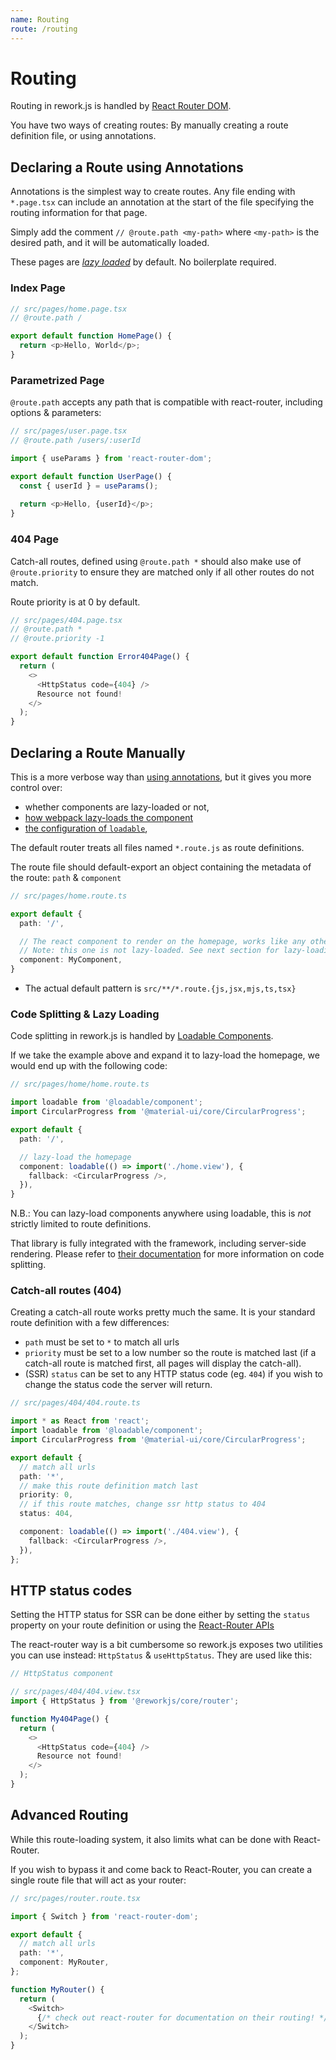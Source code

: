 ```yaml
---
name: Routing
route: /routing
---
```


# Routing

Routing in rework.js is handled by [React Router DOM](https://reacttraining.com/react-router/web).

You have two ways of creating routes: By manually creating a route definition file, or using annotations.

## Declaring a Route using Annotations

Annotations is the simplest way to create routes. 
Any file ending with `*.page.tsx` can include an annotation at the start of the file specifying the
routing information for that page.

Simply add the comment `// @route.path <my-path>` where `<my-path>` is the desired path, and it will be
automatically loaded.

These pages are [*lazy loaded*](#code-splitting--lazy-loading) by default. No boilerplate required.

### Index Page

```typescript jsx
// src/pages/home.page.tsx
// @route.path /

export default function HomePage() {
  return <p>Hello, World</p>;
}
```

### Parametrized Page

`@route.path` accepts any path that is compatible with react-router, including options & parameters:

```typescript jsx
// src/pages/user.page.tsx
// @route.path /users/:userId

import { useParams } from 'react-router-dom';

export default function UserPage() {
  const { userId } = useParams();
  
  return <p>Hello, {userId}</p>;
}
```

### 404 Page

Catch-all routes, defined using `@route.path *` should also make use of `@route.priority` to 
ensure they are matched only if all other routes do not match.

Route priority is at 0 by default.

```typescript jsx
// src/pages/404.page.tsx
// @route.path *
// @route.priority -1

export default function Error404Page() {
  return (
    <>
      <HttpStatus code={404} />
      Resource not found!
    </>
  );
}
```

## Declaring a Route Manually

This is a more verbose way than [using annotations](./routing.md#declaring-a-route-using-annotations), but it gives you more control over:

- whether components are lazy-loaded or not,
- [how webpack lazy-loads the component](https://webpack.js.org/api/module-methods/#dynamic-expressions-in-import)
- [the configuration of `loadable`](#code-splitting--lazy-loading),

The default router treats all files named `*.route.js` as route definitions.

The route file should default-export an object containing the metadata of the route: `path` & `component`

```typescript
// src/pages/home.route.ts

export default {
  path: '/',

  // The react component to render on the homepage, works like any other component.
  // Note: this one is not lazy-loaded. See next section for lazy-loading.
  component: MyComponent,
}
```

* The actual default pattern is `src/**/*.route.{js,jsx,mjs,ts,tsx}`

### Code Splitting & Lazy Loading

Code splitting in rework.js is handled by [Loadable Components](https://www.smooth-code.com/open-source/loadable-components/).

If we take the example above and expand it to lazy-load the homepage, we would end up with the following code:

```typescript jsx
// src/pages/home/home.route.ts

import loadable from '@loadable/component';
import CircularProgress from '@material-ui/core/CircularProgress';

export default {
  path: '/',

  // lazy-load the homepage
  component: loadable(() => import('./home.view'), {
    fallback: <CircularProgress />,
  }),
}
```

N.B.: You can lazy-load components anywhere using loadable, this is *not* strictly limited to route definitions.

That library is fully integrated with the framework, including server-side rendering.
Please refer to [their documentation](https://www.smooth-code.com/open-source/loadable-components/) for more information on code splitting.

### Catch-all routes (404)

Creating a catch-all route works pretty much the same. It is your standard route definition with a few differences:

- `path` must be set to `*` to match all urls
- `priority` must be set to a low number so the route is matched last (if a catch-all route is matched first, all pages will display the catch-all).
- (SSR) `status` can be set to any HTTP status code (eg. `404`) if you wish to change the status code the server will return.

```typescript jsx
// src/pages/404/404.route.ts

import * as React from 'react';
import loadable from '@loadable/component';
import CircularProgress from '@material-ui/core/CircularProgress';

export default {
  // match all urls
  path: '*',
  // make this route definition match last
  priority: 0,
  // if this route matches, change ssr http status to 404
  status: 404,

  component: loadable(() => import('./404.view'), {
    fallback: <CircularProgress />,
  }),
};
```

## HTTP status codes

Setting the HTTP status for SSR can be done either by setting the `status` property on your route definition
or using the [React-Router APIs](https://github.com/ReactTraining/react-router/blob/master/packages/react-router-dom/docs/guides/server-rendering.md#404-401-or-any-other-status)

The react-router way is a bit cumbersome so rework.js exposes two utilities you can use instead: `HttpStatus` & `useHttpStatus`. They are used like this:

```typescript jsx
// HttpStatus component

// src/pages/404/404.view.tsx
import { HttpStatus } from '@reworkjs/core/router';

function My404Page() {
  return (
    <>
      <HttpStatus code={404} />
      Resource not found!
    </>
  );
}
```

## Advanced Routing

While this route-loading system, it also limits what can be done with React-Router.

If you wish to bypass it and come back to React-Router, you can create a single route file that will act as your router:

```typescript jsx
// src/pages/router.route.tsx

import { Switch } from 'react-router-dom';

export default {
  // match all urls
  path: '*',
  component: MyRouter,
};

function MyRouter() {
  return (
    <Switch>
      {/* check out react-router for documentation on their routing! */}
    </Switch>
  );
}
```
